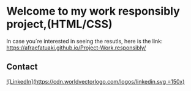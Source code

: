 # Welcome to my work responsibly project,(HTML/CSS)

 In case you´re interested in seeing the resutls, here is the link: https://afraefatuaki.github.io/Project-Work.responsibly/

  


## Contact

[![LinkedIn](https://cdn.worldvectorlogo.com/logos/linkedin.svg =150x)
](https://www.linkedin.com/in/afraelfa)
